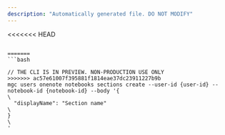 ```yaml
---
description: "Automatically generated file. DO NOT MODIFY"
---
```


<<<<<<< HEAD
```cli

=======
```bash

// THE CLI IS IN PREVIEW. NON-PRODUCTION USE ONLY
>>>>>>> ac57e61007f395881f1814eae37dc23911227b9b
mgc users onenote notebooks sections create --user-id {user-id} --notebook-id {notebook-id} --body '{\
  "displayName": "Section name"\
}\
'

```